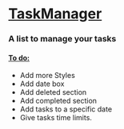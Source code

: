 <h1> <ins> TaskManager </ins> </h1>
<h3> A list to manage your tasks </h3>
<h4> <ins> To do: </ins> </h4>
<ul> 
  <li> Add more Styles </li>
  <li> Add date box </li>
  <li> Add deleted section</li>
  <li> Add completed section </li>
  <li> Add tasks to a specific date</li>
  <li> Give tasks time limits. </li>

</ul>
